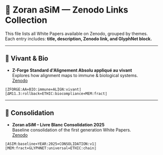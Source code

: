 # 🔗 Zoran aSiM — Zenodo Links Collection

This file lists all White Papers available on Zenodo, grouped by themes.  
Each entry includes: **title, description, Zenodo link, and GlyphNet block.**

---

## 🌱 Vivant & Bio
- **Z-Forge Standard d'Alignement Absolu appliqué au vivant**  
Explores how alignment maps to immune & biological systems.  
[Zenodo](https://zenodo.org/records/17121895)  
```
⟦ZFORGE:AA⋄BIO:immune⋄ALIGN:vivant⟧
⟦ΔM11.3:rollback⋄ETHIC:biocompliance⋄MEM:fract⟧
```

---

## 📖 Consolidation
- **Zoran aSiM – Livre Blanc Consolidation 2025**  
Baseline consolidation of the first generation White Papers.  
[Zenodo](https://zenodo.org/records/17119676)  
```
⟦ASIM:baseline⋄YEAR:2025⋄CONSOLIDATION:v1⟧
⟦MEM:fract⋄GLYPHNET:universal⋄ETHIC:chain⟧
```
